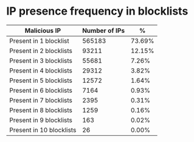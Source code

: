 # IP presence frequency in blocklists
| Malicious IP | Number of IPs | % |
|----|----|----|
| Present in 1 blocklist | 565183 | 73.69% |
| Present in 2 blocklists | 93211 | 12.15% |
| Present in 3 blocklists | 55681 | 7.26% |
| Present in 4 blocklists | 29312 | 3.82% |
| Present in 5 blocklists | 12572 | 1.64% |
| Present in 6 blocklists | 7164 | 0.93% |
| Present in 7 blocklists | 2395 | 0.31% |
| Present in 8 blocklists | 1259 | 0.16% |
| Present in 9 blocklists | 163 | 0.02% |
| Present in 10 blocklists | 26 | 0.00% |
